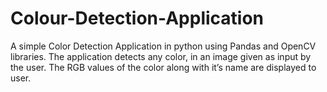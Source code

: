 # Colour-Detection-Application
A simple Color Detection Application in python using Pandas and OpenCV libraries.
The application detects any color, in an image given as input by the user.
The RGB values of the color along with it’s name are displayed to user.

